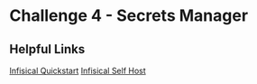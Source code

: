 # Challenge 4 - Secrets Manager

## Helpful Links

[Infisical Quickstart](https://infisical.com/docs/documentation/guides/local-development)
[Infisical Self Host](https://infisical.com/docs/self-hosting/deployment-options/docker-compose)

